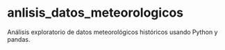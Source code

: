 # anlisis_datos_meteorologicos
Análisis exploratorio de datos meteorológicos históricos usando Python y pandas.
